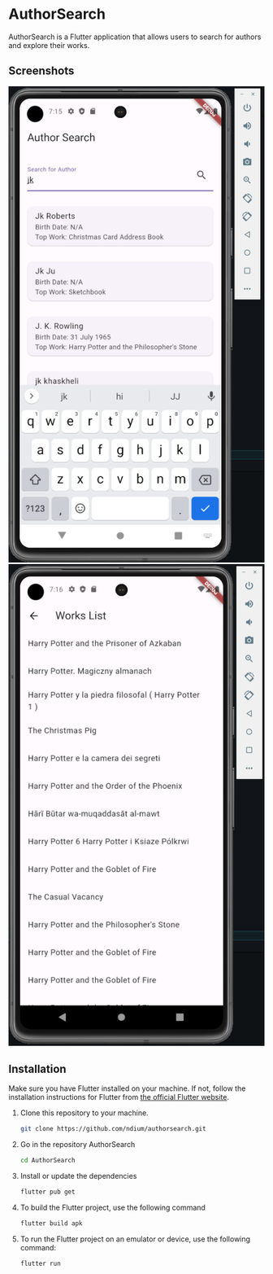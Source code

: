 # AuthorSearch

AuthorSearch is a Flutter application that allows users to search for authors and explore their works.

## Screenshots

![AuthorSearch Screenshot](authorsearch.png)
![AuthorSearch Screenshot](workslistJkRowling.png)

## Installation

Make sure you have Flutter installed on your machine. If not, follow the installation instructions for Flutter from [the official Flutter website](https://flutter.dev/docs/get-started/install).

1. Clone this repository to your machine.

   ```bash
   git clone https://github.com/ndium/authorsearch.git
   ```
   
2. Go in the repository AuthorSearch
   ```bash
   cd AuthorSearch
   ```

3. Install or update the dependencies
   ```bash
   flutter pub get
   ```

4. To build the Flutter project, use the following command
   ```bash
   flutter build apk
   ```

5. To run the Flutter project on an emulator or device, use the following command:
   ```bash
   flutter run
   ```
   
